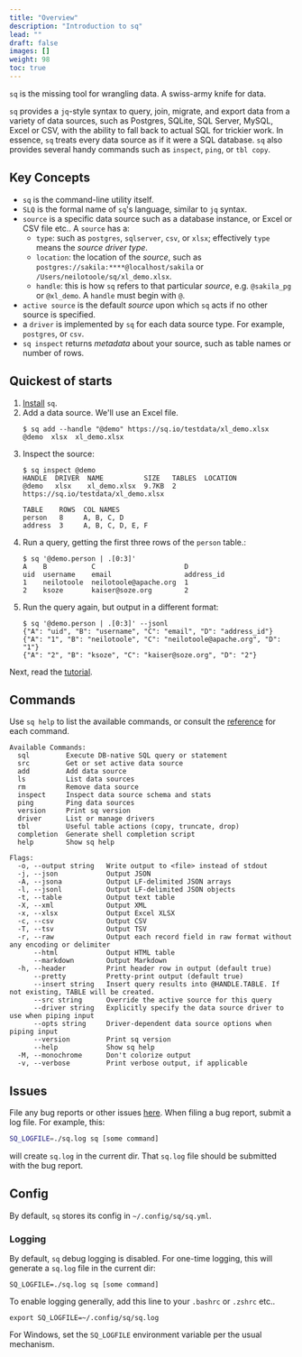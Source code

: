 ```yaml
---
title: "Overview"
description: "Introduction to sq"
lead: ""
draft: false
images: []
weight: 98
toc: true
---
```

`sq` is the missing tool for wrangling data. A swiss-army knife for data.

`sq` provides a `jq`-style syntax to query, join, migrate, and export data from a variety of data sources,
such as Postgres, SQLite, SQL Server, MySQL, Excel or CSV, with the ability to fall back
to actual SQL for trickier work. In essence, `sq` treats every data source as if it were a SQL database.
`sq` also provides several handy commands such as `inspect`, `ping`, or `tbl copy`.

## Key Concepts

- `sq` is the command-line utility itself.
- `SLQ` is the formal name of `sq`'s language, similar to `jq` syntax.
- `source` is a specific data source such as a database instance, or Excel or CSV file etc.. A `source` has a:
  - `type`: such as `postgres`, `sqlserver`, `csv`, or `xlsx`; effectively `type` means the _source driver type_.
  - `location`: the location of the _source_, such as `postgres://sakila:****@localhost/sakila` or `/Users/neilotoole/sq/xl_demo.xlsx`.
  - `handle`: this is how `sq` refers to that particular _source_, e.g. `@sakila_pg` or `@xl_demo`. A `handle` must begin with `@`.
- `active source` is the default _source_ upon which `sq` acts if no other source is specified.
- a `driver` is implemented by `sq` for each data source type. For example, `postgres`, or `csv`.
- `sq inspect` returns _metadata_ about your source, such as table names or number of rows.

## Quickest of starts

1. [Install](/docs/install) `sq`.
2. Add a data source. We'll use an Excel file.
    ```shell
    $ sq add --handle "@demo" https://sq.io/testdata/xl_demo.xlsx
    @demo  xlsx  xl_demo.xlsx
    ```
3. Inspect the source:
    ```shell
    $ sq inspect @demo
    HANDLE  DRIVER  NAME          SIZE   TABLES  LOCATION
    @demo   xlsx    xl_demo.xlsx  9.7KB  2       https://sq.io/testdata/xl_demo.xlsx

    TABLE    ROWS  COL NAMES
    person   8     A, B, C, D
    address  3     A, B, C, D, E, F
    ```
4. Run a query, getting the first three rows of the `person` table.:
    ```shell
    $ sq '@demo.person | .[0:3]'
    A    B           C                      D
    uid  username    email                  address_id
    1    neilotoole  neilotoole@apache.org  1
    2    ksoze       kaiser@soze.org        2
    ```
5. Run the query again, but output in a different format:
    ```shell
    $ sq '@demo.person | .[0:3]' --jsonl
    {"A": "uid", "B": "username", "C": "email", "D": "address_id"}
    {"A": "1", "B": "neilotoole", "C": "neilotoole@apache.org", "D": "1"}
    {"A": "2", "B": "ksoze", "C": "kaiser@soze.org", "D": "2"}
    ```
Next, read the [tutorial](./tutorial).

## Commands

Use `sq help` to list the available commands, or consult the [reference](./cmd)
for each command.

```text
Available Commands:
  sql         Execute DB-native SQL query or statement
  src         Get or set active data source
  add         Add data source
  ls          List data sources
  rm          Remove data source
  inspect     Inspect data source schema and stats
  ping        Ping data sources
  version     Print sq version
  driver      List or manage drivers
  tbl         Useful table actions (copy, truncate, drop)
  completion  Generate shell completion script
  help        Show sq help

Flags:
  -o, --output string   Write output to <file> instead of stdout
  -j, --json            Output JSON
  -A, --jsona           Output LF-delimited JSON arrays
  -l, --jsonl           Output LF-delimited JSON objects
  -t, --table           Output text table
  -X, --xml             Output XML
  -x, --xlsx            Output Excel XLSX
  -c, --csv             Output CSV
  -T, --tsv             Output TSV
  -r, --raw             Output each record field in raw format without any encoding or delimiter
      --html            Output HTML table
      --markdown        Output Markdown
  -h, --header          Print header row in output (default true)
      --pretty          Pretty-print output (default true)
      --insert string   Insert query results into @HANDLE.TABLE. If not existing, TABLE will be created.
      --src string      Override the active source for this query
      --driver string   Explicitly specify the data source driver to use when piping input
      --opts string     Driver-dependent data source options when piping input
      --version         Print sq version
      --help            Show sq help
  -M, --monochrome      Don't colorize output
  -v, --verbose         Print verbose output, if applicable
```

## Issues

File any bug reports or other issues [here](https://github.com/neilotoole/sq/issues).
When filing a bug report, submit a log file. For example, this:

```sh
SQ_LOGFILE=./sq.log sq [some command]
```
will create `sq.log` in the current dir. That `sq.log` file should be submitted with the bug report.


## Config
By default, `sq` stores its config in `~/.config/sq/sq.yml`.

### Logging
By default, `sq` debug logging is disabled. For one-time logging, this will
generate a `sq.log` file in the current dir:

```shell
SQ_LOGFILE=./sq.log sq [some command]
```

To enable logging generally, add this line to your `.bashrc` or `.zshrc` etc..

```shell
export SQ_LOGFILE=~/.config/sq/sq.log
```

For Windows, set the `SQ_LOGFILE` environment variable per the usual mechanism.
